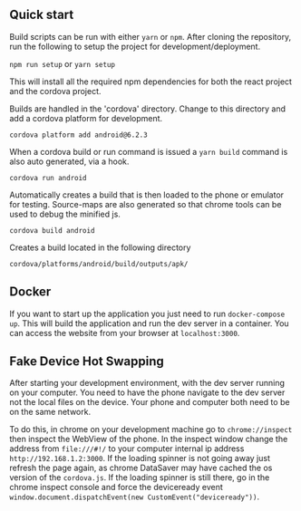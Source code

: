 ## Quick start

Build scripts can be run with either `yarn` or `npm`. After cloning the repository, run the following to setup the project for development/deployment.

`npm run setup` or `yarn setup`

This will install all the required npm dependencies for both the react project and the cordova project.

Builds are handled in the 'cordova' directory. Change to this directory and add a cordova platform for development.

`cordova platform add android@6.2.3`

When a cordova build or run command is issued a `yarn build` command is also auto generated, via a hook.

`cordova run android`

Automatically creates a build that is then loaded to the phone or emulator for testing. Source-maps are also generated so that chrome tools can be used to debug the minified js.

`cordova build android`

Creates a build located in the following directory

`cordova/platforms/android/build/outputs/apk/`

## Docker

If you want to start up the application you just need to run `docker-compose up`.
This will build the application and run the dev server in a container.
You can access the website from your browser at `localhost:3000`.

## Fake Device Hot Swapping

After starting your development environment, with the dev server running on your computer.
You need to have the phone navigate to the dev server not the local files on the device.
Your phone and computer both need to be on the same network.

To do this, in chrome on your development machine go to `chrome://inspect` then inspect the WebView of the phone.
In the inspect window change the address from `file:///#!/` to your computer internal ip address `http://192.168.1.2:3000`.
If the loading spinner is not going away just refresh the page again, as chrome DataSaver may have cached the os version of the `cordova.js`.
If the loading spinner is still there, go in the chrome inspect console and force the deviceready event `window.document.dispatchEvent(new CustomEvent("deviceready"))`.

